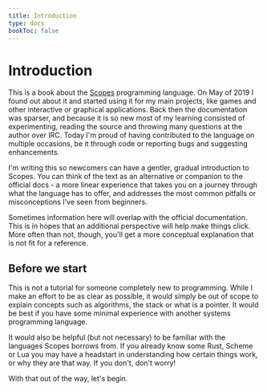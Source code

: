 ```yaml
---
title: Introduction
type: docs
bookToc: false
---
```


# Introduction

This is a book about the [Scopes](http://scopes.rocks) programming language. On May of 2019 I found out about it and started using it for my main projects, like games and other interactive or graphical applications. Back then the documentation was sparser, and because it is so new most of my learning consisted of experimenting, reading the source and throwing many questions at the author over IRC. Today I'm proud of having contributed to the language on multiple occasions, be it through code or reporting bugs and suggesting enhancements.

I'm writing this so newcomers can have a gentler, gradual introduction to Scopes. You can think of the text as an alternative or companion to the official docs - a more linear experience that takes you on a journey through what the language has to offer, and addresses the most common pitfalls or misconceptions I've seen from beginners.

Sometimes information here will overlap with the official documentation. This is in hopes that an additional perspective will help make things click. More often than not, though, you'll get a more conceptual explanation that is not fit for a reference.

## Before we start

This is not a tutorial for someone completely new to programming. While I make an effort to be 
as clear as possible, it would simply be out of scope to explain concepts such as algorithms, 
the stack or what is a pointer. It would be best if you have some minimal experience with another systems programming language.

It would also be helpful (but not necessary) to be familiar with the languages Scopes borrows 
from. If you already know some Rust, Scheme or Lua you may have a headstart in understanding
how certain things work, or why they are that way. If you don't, don't worry!

With that out of the way, let's begin.
